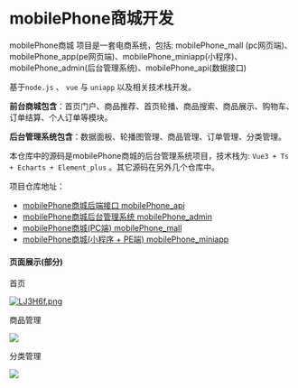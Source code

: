 # mobilePhone商城开发

mobilePhone商城 项目是一套电商系统，包括: mobilePhone_mall (pc网页端)、mobilePhone_app(pe网页端)、mobilePhone_miniapp(小程序)、mobilePhone_admin(后台管理系统)、mobilePhone_api(数据接口)

基于`node.js` 、 `vue`  与  `uniapp` 以及相关技术栈开发。

**前台商城包含**：首页门户、商品推荐、首页轮播、商品搜索、商品展示、购物车、订单结算、个人订单等模块。

**后台管理系统包含**：数据面板、轮播图管理、商品管理、订单管理、分类管理。

本仓库中的源码是mobilePhone商城的后台管理系统项目，技术栈为: `Vue3 + Ts + Echarts + Element_plus` 。其它源码在另外几个仓库中。

项目仓库地址：

- [mobilePhone商城后端接口 mobilePhone_api](https://github.com/BlackChao-Script/mobilePhone_api)
- [mobilePhone商城后台管理系统 mobilePhone_admin](https://github.com/BlackChao-Script/mobilePhone_admin)
- [mobilePhone商城(PC端) mobilePhone_mall](https://github.com/BlackChao-Script/mobilePhone_mall)
- [mobilePhone商城(小程序 + PE端) mobilePhone_miniapp](https://github.com/BlackChao-Script/mobilePhone_miniapp)

#### 页面展示(部分)

首页

[![LJ3H6f.png](https://s1.ax1x.com/2022/04/16/LJ3H6f.png)](https://imgtu.com/i/LJ3H6f)

商品管理

![](https://s3.bmp.ovh/imgs/2022/04/02/860b5a03c5d0d910.png)

分类管理

![](https://s3.bmp.ovh/imgs/2022/04/02/bac9fee97cc64aa3.png)
